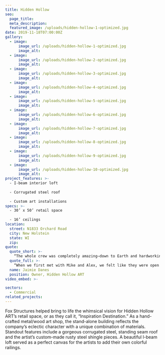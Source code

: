 ```yaml
---
title: Hidden Hollow
seo:
  page_title:
  meta_description:
  featured_image: /uploads/hidden-hollow-1-optimized.jpg
date: 2019-11-18T07:00:00Z
gallery: 
  - image: 
      image_url: /uploads/hidden-hollow-1-optimized.jpg
      image_alt:
  - image: 
      image_url: /uploads/hidden-hollow-2-optimized.jpg
      image_alt:
  - image: 
      image_url: /uploads/hidden-hollow-3-optimized.jpg
      image_alt:
  - image: 
      image_url: /uploads/hidden-hollow-4-optimized.jpg
      image_alt:
  - image: 
      image_url: /uploads/hidden-hollow-5-optimized.jpg
      image_alt:
  - image: 
      image_url: /uploads/hidden-hollow-6-optimized.jpg
      image_alt:
  - image: 
      image_url: /uploads/hidden-hollow-7-optimized.jpg
      image_alt:
  - image: 
      image_url: /uploads/hidden-hollow-8-optimized.jpg
      image_alt:
  - image: 
      image_url: /uploads/hidden-hollow-9-optimized.jpg
      image_alt:
  - image: 
      image_url: /uploads/hidden-hollow-10-optimized.jpg
      image_alt:
project_features: >-
  - I-beam interior loft
  
  - Corrugated steel roof
  
  - Custom art installations
specs: >-
  - 30’ x 50’ retail space
  
  - 16’ ceilings
location:
  street: N1833 Orchard Road
  city: New Holstein
  state: WI
  zip:
quote:
  quote_short: >-
    “The whole crew was completely amazing—down to Earth and hardworking. We would absolutely recommend Fox Structures.”
  quote_full: >-
    “When we first met with Mike and Alex, we felt like they were open and up to the challenge of creating a space with a “wow” factor! If we had a question about anything at all, Fox Structures was awesome at explaining why/how things on the project could be done. If we needed something changed, they were accommodating. The whole crew was completely amazing—down to Earth and hardworking. We would absolutely recommend Fox Structures. Their attention to detail and flexibility on design was on point.”
  name: Jaimie Danes
  position: Owner, Hidden Hollow ART
video_embed: >-

sectors:
  - Commercial
related_projects: 
---
```


Fox Structures helped bring to life the whimsical vision for Hidden Hollow ART’s retail space, or as they call it, “Inspiration Destination.” As a hand-crafted metal/wood art shop, the stand-alone building reflects the company’s eclectic character with a unique combination of materials. Standout features include a gorgeous corrugated steel, standing seam roof and the artist’s custom-made rusty steel shingle pieces. A beautiful I-beam loft served as a perfect canvas for the artists to add their own colorful railings.